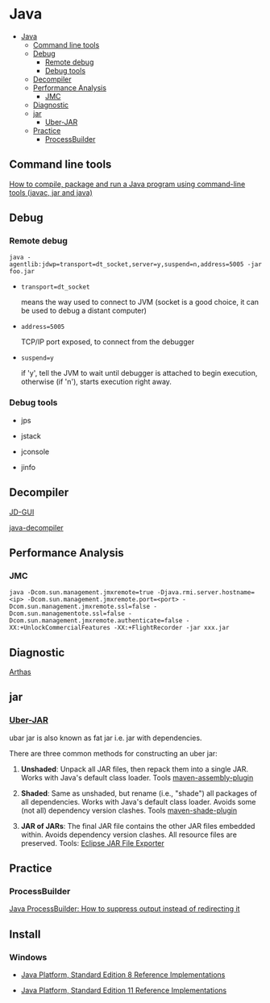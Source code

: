 # Java

- [Java](#java)
  - [Command line tools](#command-line-tools)
  - [Debug](#debug)
    - [Remote debug](#remote-debug)
    - [Debug tools](#debug-tools)
  - [Decompiler](#decompiler)
  - [Performance Analysis](#performance-analysis)
    - [JMC](#jmc)
  - [Diagnostic](#diagnostic)
  - [jar](#jar)
    - [Uber-JAR](#uber-jar)
  - [Practice](#practice)
    - [ProcessBuilder](#processbuilder)

## Command line tools

[How to compile, package and run a Java program using command-line tools (javac, jar and java)
](https://www.codejava.net/java-core/tools/how-to-compile-package-and-run-a-java-program-using-command-line-tools-javac-jar-and-java)

## Debug

### Remote debug

    java -agentlib:jdwp=transport=dt_socket,server=y,suspend=n,address=5005 -jar foo.jar

- `transport=dt_socket`

  means the way used to connect to JVM (socket is a good choice, it can be used to debug a distant computer)

- `address=5005`

  TCP/IP port exposed, to connect from the debugger

- `suspend=y`

  if 'y', tell the JVM to wait until debugger is attached to begin execution, otherwise (if 'n'), starts execution right away.

### Debug tools

- jps

- jstack

- jconsole

- jinfo

## Decompiler

[JD-GUI](http://java-decompiler.github.io/)

[java-decompiler](https://github.com/JetBrains/intellij-community/tree/master/plugins/java-decompiler/engine)

## Performance Analysis

### JMC

    java -Dcom.sun.management.jmxremote=true -Djava.rmi.server.hostname=<ip> -Dcom.sun.management.jmxremote.port=<port> -Dcom.sun.management.jmxremote.ssl=false -Dcom.sun.managementote.ssl=false -Dcom.sun.management.jmxremote.authenticate=false -XX:+UnlockCommercialFeatures -XX:+FlightRecorder -jar xxx.jar

## Diagnostic

[Arthas](https://arthas.aliyun.com/doc/en/)

## jar

### [Uber-JAR](https://imagej.net/Uber-JAR)

ubar jar is also known as fat jar i.e. jar with dependencies.

There are three common methods for constructing an uber jar:

1. **Unshaded**: Unpack all JAR files, then repack them into a single JAR. Works with Java's default class loader. Tools [maven-assembly-plugin](http://maven.apache.org/plugins/maven-assembly-plugin/)

2. **Shaded**: Same as unshaded, but rename (i.e., "shade") all packages of all dependencies. Works with Java's default class loader. Avoids some (not all) dependency version clashes. Tools [maven-shade-plugin](http://maven.apache.org/plugins/maven-shade-plugin/)

3. **JAR of JARs**: The final JAR file contains the other JAR files embedded within. Avoids dependency version clashes. All resource files are preserved. Tools: [Eclipse JAR File Exporter](http://help.eclipse.org/luna/index.jsp?topic=%2Forg.eclipse.jdt.doc.user%2Freference%2Fref-export-jar.htm)

## Practice

### ProcessBuilder

[Java ProcessBuilder: How to suppress output instead of redirecting it](https://stackoverflow.com/questions/55628999/java-processbuilder-how-to-suppress-output-instead-of-redirecting-it)

## Install

### Windows

- [Java Platform, Standard Edition 8 Reference Implementations](https://jdk.java.net/java-se-ri/8-MR3)

- [Java Platform, Standard Edition 11 Reference Implementations](https://jdk.java.net/java-se-ri/11)
